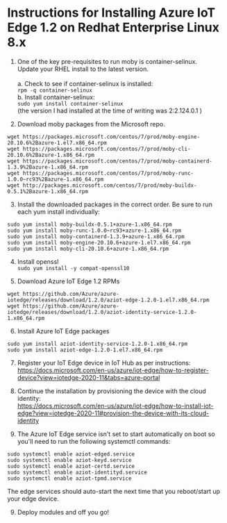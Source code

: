 # Instructions for Installing Azure IoT Edge 1.2 on Redhat Enterprise Linux 8.x

1.	One of the key pre-requisites to run moby is container-selinux. <BR>
Update your RHEL install to the latest version. <BR><BR>
a.	Check to see if container-selinux is installed:<BR>
```rpm -q container-selinux```<BR>
b.	Install container-selinux:<BR>
```sudo yum install container-selinux```<BR>
(the version I had installed at the time of writing was 2:2.124.0.1  )

2.	Download moby packages from the Microsoft repo. 
```
wget https://packages.microsoft.com/centos/7/prod/moby-engine-20.10.6%2Bazure-1.el7.x86_64.rpm 
wget https://packages.microsoft.com/centos/7/prod/moby-cli-20.10.6%2Bazure-1.x86_64.rpm 
wget https://packages.microsoft.com/centos/7/prod/moby-containerd-1.3.9%2Bazure-1.x86_64.rpm 
wget https://packages.microsoft.com/centos/7/prod/moby-runc-1.0.0~rc93%2Bazure-1.x86_64.rpm 
wget http://packages.microsoft.com/centos/7/prod/moby-buildx-0.5.1%2Bazure-1.x86_64.rpm
```
  
3.	Install the downloaded packages in the correct order. Be sure to run each yum install individually:
```
sudo yum install moby-buildx-0.5.1+azure-1.x86_64.rpm 
sudo yum install moby-runc-1.0.0~rc93+azure-1.x86_64.rpm 
sudo yum install moby-containerd-1.3.9+azure-1.x86_64.rpm 
sudo yum install moby-engine-20.10.6+azure-1.el7.x86_64.rpm 
sudo yum install moby-cli-20.10.6+azure-1.x86_64.rpm 
```
  
4.	Install openssl <BR>
```sudo yum install -y compat-openssl10 ```
  
5.	Download Azure IoT Edge 1.2 RPMs 
```
wget https://github.com/Azure/azure-iotedge/releases/download/1.2.0/aziot-edge-1.2.0-1.el7.x86_64.rpm 
wget https://github.com/Azure/azure-iotedge/releases/download/1.2.0/aziot-identity-service-1.2.0-1.x86_64.rpm 
```
  
6.	Install Azure IoT Edge packages 
```
sudo yum install aziot-identity-service-1.2.0-1.x86_64.rpm 
sudo yum install aziot-edge-1.2.0-1.el7.x86_64.rpm 
```

7. Register your IoT Edge device in IoT Hub as per instructions: <BR>
  https://docs.microsoft.com/en-us/azure/iot-edge/how-to-register-device?view=iotedge-2020-11&tabs=azure-portal <BR>
  
8. Continue the installation by provisioning the device with the cloud identity: <BR>
  https://docs.microsoft.com/en-us/azure/iot-edge/how-to-install-iot-edge?view=iotedge-2020-11#provision-the-device-with-its-cloud-identity 
  
9. The Azure IoT Edge service isn't set to start automatically on boot so you'll need to run the following systemctl commands:
```
sudo systemctl enable aziot-edged.service
sudo systemctl enable aziot-keyd.service
sudo systemctl enable aziot-certd.service
sudo systemctl enable aziot-identityd.service
sudo systemctl enable aziot-tpmd.service
 ```

The edge services should auto-start the next time that you reboot/start up your edge device.  
  
9. Deploy modules and off you go!
